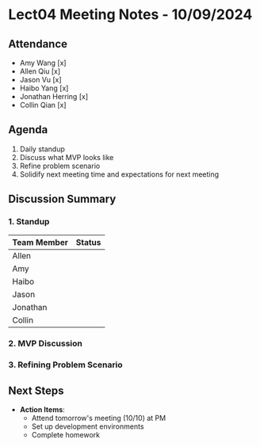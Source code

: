 # Lect04 Meeting Notes - 10/09/2024

## Attendance

- Amy Wang [x]
- Allen Qiu [x]
- Jason Vu [x]
- Haibo Yang [x]
- Jonathan Herring [x]
- Collin Qian [x]

## Agenda

1. Daily standup
2. Discuss what MVP looks like
3. Refine problem scenario
4. Solidify next meeting time and expectations for next meeting

## Discussion Summary

### 1. Standup

| Team Member | Status |
| ----------- | ------ |
| Allen       |        |
| Amy         |        |
| Haibo       |        |
| Jason       |        |
| Jonathan    |        |
| Collin      |        |

### 2. MVP Discussion

### 3. Refining Problem Scenario

## Next Steps

- **Action Items**:
  - Attend tomorrow's meeting (10/10) at PM
  - Set up development environments
  - Complete homework

